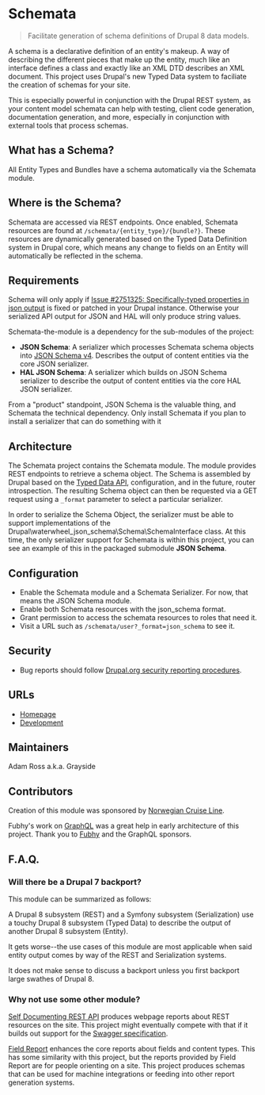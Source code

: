 # Schemata

> Facilitate generation of schema definitions of Drupal 8 data models.

A schema is a declarative definition of an entity's makeup. A way of describing
the different pieces that make up the entity, much like an interface defines a
class and exactly like an XML DTD describes an XML document. This project uses
Drupal's new Typed Data system to faciliate the creation of schemas for your
site.

This is especially powerful in conjunction with the Drupal REST system, as your
content model schemata can help with testing, client code generation,
documentation generation, and more, especially in conjunction with external
tools that process schemas.

## What has a Schema?

All Entity Types and Bundles have a schema automatically via the Schemata module.

## Where is the Schema?

Schemata are accessed via REST endpoints. Once enabled, Schemata resources are
found at `/schemata/{entity_type}/{bundle?}`. These resources are dynamically
generated based on the Typed Data Definition system in Drupal core, which means
any change to fields on an Entity will automatically be reflected in the schema.

## Requirements

Schema will only apply if [Issue #2751325: Specifically-typed properties in json output](https://www.drupal.org/node/2751325)
is fixed or patched in your Drupal instance. Otherwise your serialized API
output for JSON and HAL will only produce string values.

Schemata-the-module is a dependency for the sub-modules of the project:

* **JSON Schema**: A serializer which processes Schemata schema objects into
  [JSON Schema v4](http://json-schema.org). Describes the output of content 
  entities via the core JSON serializer.
* **HAL JSON Schema**: A serializer which builds on JSON Schema serializer to
  describe the output of content entities via the core HAL JSON serializer.

From a "product" standpoint, JSON Schema is the valuable thing, and Schemata
the technical dependency. Only install Schemata if you plan to install a
serializer that can do something with it

## Architecture

The Schemata project contains the Schemata module. The module provides REST
endpoints to retrieve a schema object. The Schema is assembled by Drupal based
on the [Typed Data API](https://www.drupal.org/node/1794140), configuration,
and in the future, router introspection. The resulting Schema object can then
be requested via a GET request using a `_format` parameter to select a
particular serializer.

In order to serialize the Schema Object, the serializer must be able to support
implementations of the Drupal\waterwheel_json_schema\Schema\SchemaInterface class. At this
time, the only serializer support for Schemata is within this project, you can
see an example of this in the packaged submodule **JSON Schema**.

## Configuration

* Enable the Schemata module and a Schemata Serializer. For now, that means the
  JSON Schema module.
* Enable both Schemata resources with the json_schema format.
* Grant permission to access the schemata resources to roles that need it.
* Visit a URL such as `/schemata/user?_format=json_schema` to see it.

## Security

* Bug reports should follow [Drupal.org security reporting procedures](https://www.drupal.org/node/101494).

## URLs

* [Homepage](https://www.drupal.org/project/schemata)
* [Development](https://github.com/phase2/schemata)

## Maintainers

Adam Ross a.k.a. Grayside

## Contributors

Creation of this module was sponsored by [Norwegian Cruise Line](https://www.drupal.org/norwegian-cruise-line).

Fubhy's work on [GraphQL](https://www.drupal.org/project/graphql) was a great
help in early architecture of this project. Thank you to [Fubhy](https://www.drupal.org/u/fubhy)
and the GraphQL sponsors.

## F.A.Q.

### Will there be a Drupal 7 backport?

This module can be summarized as follows:

A Drupal 8 subsystem (REST) and a Symfony subsystem (Serialization) use a touchy
Drupal 8 subsystem (Typed Data) to describe the output of another Drupal 8
subsystem (Entity).

It gets worse--the use cases of this module are most applicable when said entity
output comes by way of the REST and Serialization systems.

It does not make sense to discuss a backport unless you first backport large
swathes of Drupal 8.

### Why not use some other module?

[Self Documenting REST API](https://www.drupal.org/project/rest_api_doc) produces
webpage reports about REST resources on the site. This project might eventually
compete with that if it builds out support for the [Swagger specification](http://swagger.io/).

[Field Report](https://www.drupal.org/project/field_report) enhances the core
reports about fields and content types. This has some similarity with this
project, but the reports provided by Field Report are for people orienting on
a site. This project produces schemas that can be used for machine integrations
or feeding into other report generation systems.
